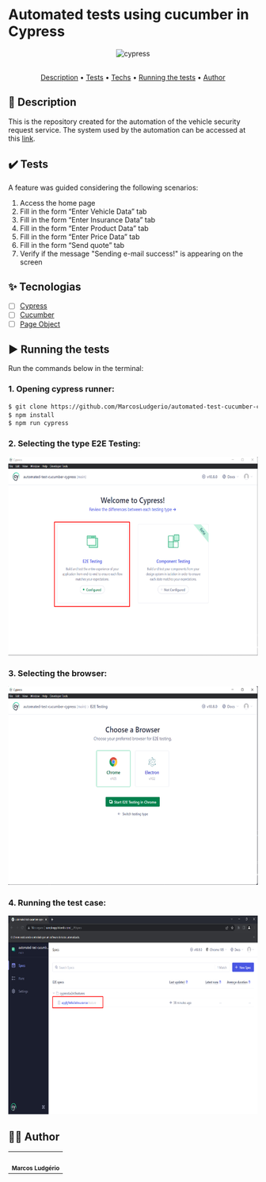 <div style="display: flex; justify-content:center; align-items: center">
<h1>  Automated tests using cucumber in Cypress </h1>
</div>
<div align="center" style="display: flex; justify-content:center;">
      <img align="center" alt="cypress" src="https://cloud.githubusercontent.com/assets/1268976/20607953/d7ae489c-b24a-11e6-9cc4-91c6c74c5e88.png" />
</div>
<br />
<p align="center">
 <a href="#desc">Description</a> •
 <a href="#features">Tests</a> •
 <a href="#tecnologias">Techs</a> • 
 <a href="#executando">Running the tests</a> • 
 <a href="#autor">Author</a>
</p>

<div id="desc"/>

## 📝 Description
This is the repository created for the automation of the vehicle security request service. The system used by the automation can be accessed at this [link](http://sampleapp.tricentis.com/101/app.php).

<div id="features" />

## ✔️ Tests
A feature was guided considering the following scenarios:
1. Access the home page
2. Fill in the form “Enter Vehicle Data” tab
3. Fill in the form “Enter Insurance Data” tab
4. Fill in the form “Enter Product Data” tab
5. Fill in the form “Enter Price Data” tab
6. Fill in the form “Send quote” tab
7. Verify if the message "Sending e-mail success!" is appearing on the screen


<div id="tecnologias"/>

## ✨ Tecnologias

-   [ ] [Cypress](https://www.cypress.io/)
-   [ ] [Cucumber](https://cucumber.io/)
-   [ ] [Page Object](https://selenium-python.readthedocs.io/page-objects.html)
  
<div id="executando" />

## ▶️ Running the tests

Run the commands below in the terminal:

### 1. Opening cypress runner:
```sh
$ git clone https://github.com/MarcosLudgerio/automated-test-cucumber-cypress.git
$ npm install
$ npm run cypress
```
### 2. Selecting the type E2E Testing:

<img src="https://raw.githubusercontent.com/MarcosLudgerio/automated-test-cucumber-cypress/main/screenshots/selecting-type-test.png" alt="Select type text" height="400"/>

### 3. Selecting the browser:
<img src="https://raw.githubusercontent.com/MarcosLudgerio/automated-test-cucumber-cypress/main/screenshots/selecting-browser.png" alt="Select the browser" height="400"/>

### 4. Running the test case:
<img src="https://raw.githubusercontent.com/MarcosLudgerio/automated-test-cucumber-cypress/main/screenshots/running-feature.png" alt="Running a test case" height="400"/>

<div id="autor" />

## 👩‍💻 Author 

<table align="center">
   <tr>
     <td>
        <a href="https://github.com/MarcosLudgerio">
         <img style="border-radius: 50%;" src="https://avatars0.githubusercontent.com/u/43012976?s=460&u=1163c04d9f35b577063b3f6550ae520c4dd2f866&v=4" width="100px;" alt=""/>
        </a>
        <br/><sub><b>Marcos Ludgério</b></sub>
     </td>
   </tr>
</table>
